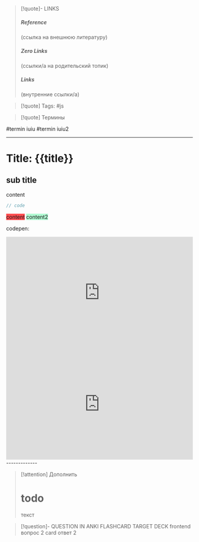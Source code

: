 > [!quote]- LINKS
>##### Reference 
>(ссылка на внешнюю литературу)
>##### Zero Links 
>(ссылки/а на родительский топик)
>##### Links
>(внутренние ссылки/a)

 > [!quote] Tags:
>  #js

> [!quote] Термины
>  
#termin iuiu
#termin iuiu2

------------

# Title: {{title}}
## sub title 

content

``` js
// code
```

<span style="background:#ff4d4f">content</span>
<span style="background:#affad1">content2</span>

codepen:

<iframe height="300" style="width: 100%;" scrolling="no" title="Flat Preloader (keyframes demo)" src="https://codepen.io/zerospree/embed/XWaGER?default-tab=html%2Cresult" frameborder="no" loading="lazy" allowtransparency="true" allowfullscreen="true">
  See the Pen <a href="https://codepen.io/zerospree/pen/XWaGER">
  Flat Preloader (keyframes demo)</a> by Codrin Pavel (<a href="https://codepen.io/zerospree">@zerospree</a>)
  on <a href="https://codepen.io">CodePen</a>.
</iframe>
<iframe height="300" style="width: 100%;" scrolling="no" title="Flat Preloader (keyframes demo)" src="https://codepen.io/zerospree/embed/XWaGER?default-tab=html%2Cresult" frameborder="no" loading="lazy" allowtransparency="true" allowfullscreen="true">
  See the Pen <a href="https://codepen.io/zerospree/pen/XWaGER">
  Flat Preloader (keyframes demo)</a> by Codrin Pavel (<a href="https://codepen.io/zerospree">@zerospree</a>)
  on <a href="https://codepen.io">CodePen</a>.
</iframe>
-------------

> [!attention] Дополнить
> # todo
> текст
>  

> [!question]- QUESTION IN ANKI FLASHCARD
TARGET DECK
frontend
вопрос 2 card
ответ 2